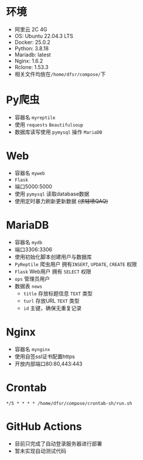 # 环境
- 阿里云 2C 4G
- OS: Ubuntu 22.04.3 LTS
- Docker: 25.0.2
- Python: 3.8.18
- Mariadb: latest
- Nginx: 1.6.2
- Rclone: 1.53.3
- 相关文件均放在`/home/dfsr/compose/`下

# Py爬虫  

- 容器名 `myreptile`  
- 使用 `requests` `Beautifulsoup`  
- 数据库读写使用 `pymysql` 操作 `MariaDB`    


# Web  

- 容器名 `myweb`
- `Flask`  
- 端口5000:5000  
- 使用 `pymysql` 读取database数据 
- 使用定时暴力刷新更新数据 ~~(求轻喷QAQ)~~  

# MariaDB  

- 容器名 `mydb`
- 端口3306:3306  
- 使用初始化脚本创建用户与数据库  
- `PyReptile` 爬虫用户 拥有`INSERT`, `UPDATE`, `CREATE` 权限  
- `Flask` Web用户 拥有 `SELECT` 权限  
- `ops` 管理员用户  
- 数据表 `news`
  - `title` 存放标题信息 `TEXT` 类型
  - `turl` 存放URL `TEXT` 类型
  - `id` 主键，确保无重复记录
 
# Nginx  

- 容器名 `mynginx`
- 使用自签ssl证书配置https  
- 开放内部端口80:80,443:443  

# Crontab
```
*/5 * * * * /home/dfsr/compose/crontab-sh/run.sh
```

# GitHub Actions
- 目前只完成了自动登录服务器进行部署  
- 暂未实现自动测试代码  